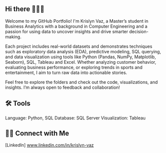 ## Hi there 👩🏽‍💻

Welcome to my GitHub Portfolio!  I'm Krislyn Vaz, a Master’s student in Business Analytics with a background in Computer Engineering and a passion for using data to uncover insights and drive smarter decision-making.

Each project includes real-world datasets and demonstrates techniques such as exploratory data analysis (EDA), predictive modeling, SQL querying, and data visualization using tools like Python (Pandas, NumPy, Matplotlib, Seaborn), SQL, Tableau and Excel. Whether analyzing customer behavior, evaluating business performance, or exploring trends in sports and entertainment, I aim to turn raw data into actionable stories.

Feel free to explore the folders and check out the code, visualizations, and insights. I’m always open to feedback and collaboration!

## 🛠️ Tools
Language: Python, SQL
Database: SQL Server
Visualization: Tableau

## 👋🏻 Connect with Me
[LinkedIn] www.linkedin.com/in/krislyn-vaz
<!--
**krislynvaz/krislynvaz** is a ✨ _special_ ✨ repository because its `README.md` (this file) appears on your GitHub profile.

Here are some ideas to get you started:

- 🔭 I’m currently working on ...
- 🌱 I’m currently learning ...
- 👯 I’m looking to collaborate on ...
- 🤔 I’m looking for help with ...
- 💬 Ask me about ...
- 📫 How to reach me: ...
- 😄 Pronouns: ...
- ⚡ Fun fact: ...
-->
